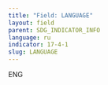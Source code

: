 ```yaml
---
title: "Field: LANGUAGE"
layout: field
parent: SDG_INDICATOR_INFO
language: ru
indicator: 17-4-1
slug: LANGUAGE
---
```

ENG
